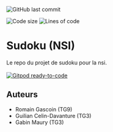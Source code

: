 ![GitHub last commit](https://img.shields.io/github/last-commit/guiliancd/nsi-sudoku)

![Code size](https://img.shields.io/github/languages/code-size/guiliancd/nsi-sudoku)
![Lines of code](https://img.shields.io/tokei/lines/github/guiliancd/nsi-sudoku?color=%234ed628)

# Sudoku (NSI)

Le repo du projet de sudoku pour la nsi.<br><br>
[![Gitpod ready-to-code](https://gitpod.io/button/open-in-gitpod.svg)](https://gitpod.io/#https://github.com/GuilianCD/nsi-sudoku)

## Auteurs

 - Romain Gascoin          (TG9)
 - Guilian Celin-Davanture (TG3)
 - Gabin Maury             (TG3)



